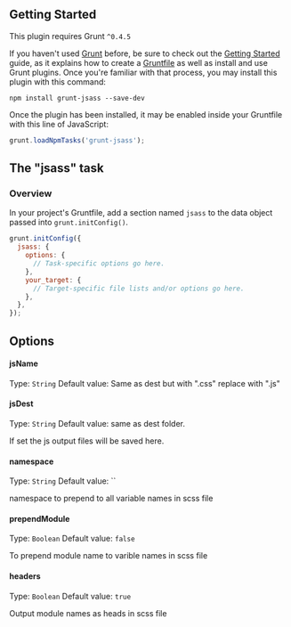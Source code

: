 ## Getting Started
This plugin requires Grunt `^0.4.5`

If you haven't used [Grunt](http://gruntjs.com/) before, be sure to check out the [Getting Started](http://gruntjs.com/getting-started) guide, as it explains how to create a [Gruntfile](http://gruntjs.com/sample-gruntfile) as well as install and use Grunt plugins. Once you're familiar with that process, you may install this plugin with this command:

```shell
npm install grunt-jsass --save-dev
```

Once the plugin has been installed, it may be enabled inside your Gruntfile with this line of JavaScript:

```js
grunt.loadNpmTasks('grunt-jsass');
```

## The "jsass" task

### Overview
In your project's Gruntfile, add a section named `jsass` to the data object passed into `grunt.initConfig()`.

```js
grunt.initConfig({
  jsass: {
    options: {
      // Task-specific options go here.
    },
    your_target: {
      // Target-specific file lists and/or options go here.
    },
  },
});
```

## Options

#### jsName
Type: `String`
Default value: Same as dest but with ".css" replace with ".js"

#### jsDest
Type: `String`
Default value: same as dest folder.

If set the js output files will be saved here.

#### namespace
Type: `String`
Default value: ``

namespace to prepend to all variable names in scss file

#### prependModule
Type: `Boolean`
Default value: `false`

To prepend module name to varible names in scss file

#### headers
Type: `Boolean`
Default value: `true`

Output module names as heads in scss file
